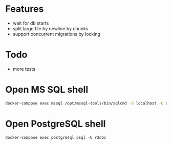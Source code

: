 # Features
* wait for db starts
* split large file by newline by chunks
* support concurrent migrations by locking

# Todo
* more tests

# Open MS SQL shell
```bash
docker-compose exec mssql /opt/mssql-tools/bin/sqlcmd -S localhost -U sa -P 'yourStrong(!)Password'
```

# Open PostgreSQL shell
```
docker-compose exec postgresql psql -U r2dbc
```